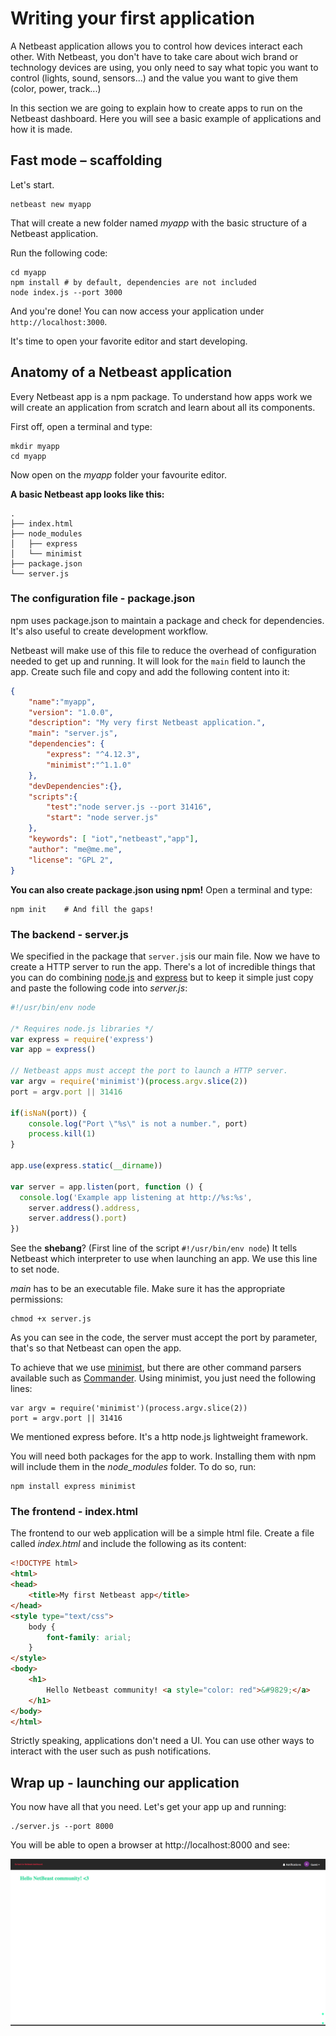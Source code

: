 # Writing your first application

A Netbeast application allows you to control how devices interact each other. With Netbeast, you don't have to take care about wich brand or technology devices are using, you only need to say what topic you want to control (lights, sound, sensors...) and the value you want to give them (color, power, track...)

In this section we are going to explain how to create apps to run on the Netbeast dashboard. Here you will see a basic example of applications and how it is made.


## Fast mode – scaffolding
Let's start.
```
netbeast new myapp
``` 
That will create a new folder named _myapp_ with the basic structure of a Netbeast application.

Run the following code:
```
cd myapp
npm install # by default, dependencies are not included
node index.js --port 3000
```

And you're done! You can now access your application under `http://localhost:3000`. 

It's time to open your favorite editor and start developing.

## Anatomy of a Netbeast application

Every Netbeast app is a npm package. To understand how apps work we will create an application from scratch and learn about all its components.

First off, open a terminal and type:
```
mkdir myapp
cd myapp
```

Now open on the _myapp_ folder your favourite editor.

**A basic Netbeast app looks like this:**
```
.
├── index.html
├── node_modules
│   ├── express
│   └── minimist
├── package.json
└── server.js

```

### The configuration file - package.json
npm uses package.json to maintain a package and check for dependencies. It's also useful to  create development workflow.

Netbeast will make use of this file to reduce the overhead of configuration needed to get up and running. It will look for the `main` field to launch the app. Create such file and copy and add the following content into it:

```json
{
    "name":"myapp",
    "version": "1.0.0",
    "description": "My very first Netbeast application.",
    "main": "server.js",
    "dependencies": {
        "express": "^4.12.3",
        "minimist":"^1.1.0"
    },
    "devDependencies":{},
    "scripts":{
        "test":"node server.js --port 31416",
        "start": "node server.js"
    },
    "keywords": [ "iot","netbeast","app"],
    "author": "me@me.me",
    "license": "GPL 2",
}

```

**You can also create package.json using npm!** Open a terminal and type:
```
npm init    # And fill the gaps!
```

### The backend - server.js
We specified in the package that `server.js`is our main file. Now we have to create a HTTP server to run the app. There's a lot of incredible things that you can do combining [node.js](https://nodejs.org/en/) and [express](http://expressjs.com/) but to keep it simple just copy and paste the following code into _server.js_:

```javascript
#!/usr/bin/env node

/* Requires node.js libraries */
var express = require('express')
var app = express()

// Netbeast apps must accept the port to launch a HTTP server.
var argv = require('minimist')(process.argv.slice(2))
port = argv.port || 31416

if(isNaN(port)) {
	console.log("Port \"%s\" is not a number.", port)
	process.kill(1)
}

app.use(express.static(__dirname))

var server = app.listen(port, function () {
  console.log('Example app listening at http://%s:%s',
  	server.address().address,
  	server.address().port)
})
```

See the **shebang**? (First line of the script `#!/usr/bin/env node`) It tells Netbeast which interpreter to use when launching an app. We use this line to set node.

_main_ has to be an executable file. Make sure it has the appropriate permissions:
```
chmod +x server.js
```
As you can see in the code, the server must accept the port by parameter, that's so that Netbeast can open the app.

To achieve that we use [minimist](https://www.npmjs.com/package/minimist), but there are other command parsers available such as [Commander](https://www.npmjs.com/package/commander). Using minimist, you just need the following lines:
```
var argv = require('minimist')(process.argv.slice(2))
port = argv.port || 31416
```

We mentioned express before. It's a http node.js lightweight framework.

You will need both packages for the app to work. Installing them with npm will include them in the _node_modules_ folder. To do so, run:
```
npm install express minimist
```

### The frontend - index.html

The frontend to our web application will be a simple html file. Create a file called _index.html_ and include the following as its content:

```html
<!DOCTYPE html>
<html>
<head>
	<title>My first Netbeast app</title>
</head>
<style type="text/css">
	body {
		font-family: arial;
	}
</style>
<body>
	<h1>
		Hello Netbeast community! <a style="color: red">&#9829;</a>
	</h1>
</body>
</html>
```


Strictly speaking, applications don't need a UI. You can use other ways to interact with the user such as push notifications.

## Wrap up - launching our application

You now have all that you need. Let's get your app up and running:
```
./server.js --port 8000
```
You will be able to open a browser at http://localhost:8000 and see:

![First Application](FirstApp.png)

